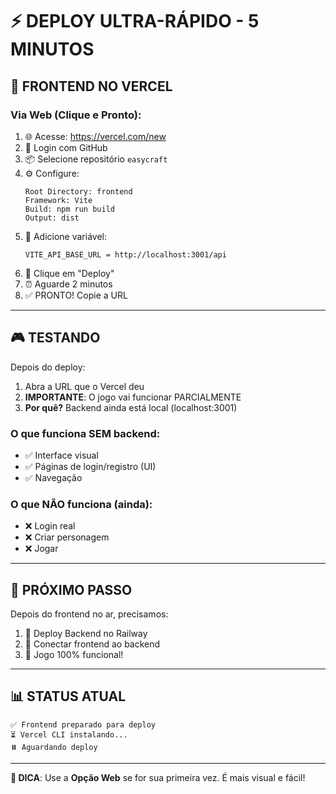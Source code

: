 # ⚡ DEPLOY ULTRA-RÁPIDO - 5 MINUTOS

## 🚀 FRONTEND NO VERCEL

### Via Web (Clique e Pronto):
1. 🌐 Acesse: https://vercel.com/new
2. 🔐 Login com GitHub
3. 📦 Selecione repositório `easycraft`
4. ⚙️ Configure:
   ```
   Root Directory: frontend
   Framework: Vite
   Build: npm run build
   Output: dist
   ```
5. 🔑 Adicione variável:
   ```
   VITE_API_BASE_URL = http://localhost:3001/api
   ```
6. 🚀 Clique em "Deploy"
7. ⏰ Aguarde 2 minutos
8. ✅ PRONTO! Copie a URL

---

## 🎮 TESTANDO

Depois do deploy:
1. Abra a URL que o Vercel deu
2. **IMPORTANTE**: O jogo vai funcionar PARCIALMENTE
3. **Por quê?** Backend ainda está local (localhost:3001)

### O que funciona SEM backend:
- ✅ Interface visual
- ✅ Páginas de login/registro (UI)
- ✅ Navegação

### O que NÃO funciona (ainda):
- ❌ Login real
- ❌ Criar personagem
- ❌ Jogar

---

## 🔧 PRÓXIMO PASSO

Depois do frontend no ar, precisamos:
1. 🚂 Deploy Backend no Railway
2. 🔗 Conectar frontend ao backend
3. 🎉 Jogo 100% funcional!

---

## 📊 STATUS ATUAL

```
✅ Frontend preparado para deploy
⏳ Vercel CLI instalando...
⏸️ Aguardando deploy
```

---

**🎯 DICA**: Use a **Opção Web** se for sua primeira vez. É mais visual e fácil!
